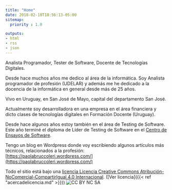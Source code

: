 ```yaml
---
title: "Home"
date: 2018-02-10T18:56:13-05:00
sitemap:
  priority : 1.0

outputs:
- html
- rss
- json
---
```

Analista Programador, Tester de Software, Docente de Tecnologías Digitales.

Desde hace muchos años me dedico al área de la informática. Soy Analista programador de profesión (UDELAR) y además me he dedicado a la docencia de la informática en general desde más de 25 años.

Vivo en Uruguay, en San José de Mayo, capital del departamento San José.

Actualmente soy desarrolladora en una empresa en el área financiera y dicto clases de tecnologías digitales en Formación Docente (Uruguay).

Desde hace algunos años estoy también en el área de Testing de Software. Este año terminé el diploma de Líder de Testing de Software en el [Centro de Ensayos de Software](http://www.ces.com.uy).

Tengo un blog en Wordpress donde voy escribiendo algunos artículos más técnicos, relacionados a la profesión: [https://paolabruccoleri.wordpress.com/](https://paolabruccoleri.wordpress.com/)

Todo el sitio está bajo una [licencia Licencia Creative Commons Atribución-NoComercial-CompartirIgual 4.0 Internacional](http://creativecommons.org/licenses/by-nc-sa/4.0/). ([Ver licencia]({{< ref "acercadelicencia.md" >}}))
![CC BY NC SA](/img/by_nc_ca.png)
